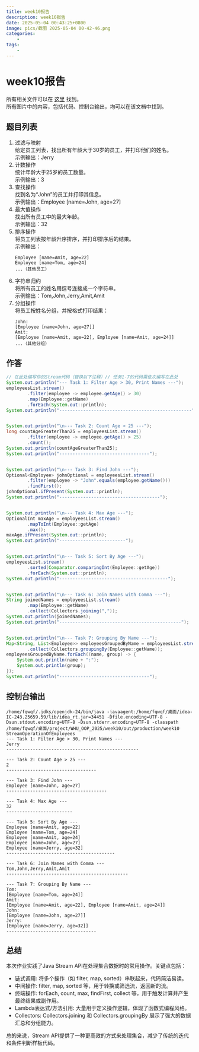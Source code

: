```yaml
---
title: week10报告
description: week10报告
date: 2025-05-04 00:43:25+0800
image: pics/截图 2025-05-04 00-42-46.png
categories:
    - 
tags:
    - 
---
```


# week10报告

所有相关文件可以在 [这里](https://github.com/fQwQf/WHU_OOP_2025/tree/main/week10) 找到。  
所有图片中的内容，包括代码、控制台输出，均可以在该文档中找到。  

## 题目列表

1. 过滤与映射  
给定员工列表，找出所有年龄大于30岁的员工，并打印他们的姓名。  
示例输出：Jerry
2. 计数操作  
统计年龄大于25岁的员工数量。  
示例输出：3
3. 查找操作  
找到名为“John”的员工并打印其信息。  
示例输出：Employee [name=John, age=27]
4. 最大值操作  
找出所有员工中的最大年龄。  
示例输出：32
5. 排序操作  
将员工列表按年龄升序排序，并打印排序后的结果。  
示例输出：
    ```
    Employee [name=Amit, age=22]  
    Employee [name=Tom, age=24]  
    ...（其他员工）
    ```
6. 字符串归约  
将所有员工的姓名用逗号连接成一个字符串。  
示例输出：Tom,John,Jerry,Amit,Amit
7. 分组操作  
将员工按姓名分组，并按格式打印结果：
    ```
    John:  
    [Employee [name=John, age=27]]  
    Amit:  
    [Employee [name=Amit, age=22], Employee [name=Amit, age=24]]  
    ...（其他分组）
    ```

## 作答

```java
// 在此处编写你的Stream代码（替换以下注释）// 任务1-7的代码需依次编写在此处
System.out.println("--- Task 1: Filter Age > 30, Print Names ---");
employeesList.stream()
        .filter(employee -> employee.getAge() > 30)
        .map(Employee::getName)
        .forEach(System.out::println);
System.out.println("--------------------------------------------------");


System.out.println("\n--- Task 2: Count Age > 25 ---");
long countAgeGreaterThan25 = employeesList.stream()
        .filter(employee -> employee.getAge() > 25)
        .count();
System.out.println(countAgeGreaterThan25);
System.out.println("----------------------------------");


System.out.println("\n--- Task 3: Find John ---");
Optional<Employee> johnOptional = employeesList.stream()
        .filter(employee -> "John".equals(employee.getName()))
        .findFirst();
johnOptional.ifPresent(System.out::println);
System.out.println("--------------------------------------");


System.out.println("\n--- Task 4: Max Age ---");
OptionalInt maxAge = employeesList.stream()
        .mapToInt(Employee::getAge)
        .max();
maxAge.ifPresent(System.out::println);
System.out.println("-------------------------");


System.out.println("\n--- Task 5: Sort By Age ---");
employeesList.stream()
        .sorted(Comparator.comparingInt(Employee::getAge))
        .forEach(System.out::println);
System.out.println("-----------------------------------------");


System.out.println("\n--- Task 6: Join Names with Comma ---");
String joinedNames = employeesList.stream()
        .map(Employee::getName)
        .collect(Collectors.joining(","));
System.out.println(joinedNames);
System.out.println("----------------------------------------------");


System.out.println("\n--- Task 7: Grouping By Name ---");
Map<String, List<Employee>> employeesGroupedByName = employeesList.stream()
        .collect(Collectors.groupingBy(Employee::getName));
employeesGroupedByName.forEach((name, group) -> {
    System.out.println(name + ":");
    System.out.println(group);
});
System.out.println("----------------------------------");
```

## 控制台输出

```log
/home/fqwqf/.jdks/openjdk-24/bin/java -javaagent:/home/fqwqf/桌面/idea-IC-243.25659.59/lib/idea_rt.jar=34451 -Dfile.encoding=UTF-8 -Dsun.stdout.encoding=UTF-8 -Dsun.stderr.encoding=UTF-8 -classpath /home/fqwqf/桌面/project/WHU_OOP_2025/week10/out/production/week10 StreamOperationOfEmployees
--- Task 1: Filter Age > 30, Print Names ---
Jerry
--------------------------------------------------

--- Task 2: Count Age > 25 ---
2
----------------------------------

--- Task 3: Find John ---
Employee [name=John, age=27]
--------------------------------------

--- Task 4: Max Age ---
32
-------------------------

--- Task 5: Sort By Age ---
Employee [name=Amit, age=22]
Employee [name=Tom, age=24]
Employee [name=Amit, age=24]
Employee [name=John, age=27]
Employee [name=Jerry, age=32]
-----------------------------------------

--- Task 6: Join Names with Comma ---
Tom,John,Jerry,Amit,Amit
----------------------------------------------

--- Task 7: Grouping By Name ---
Tom:
[Employee [name=Tom, age=24]]
Amit:
[Employee [name=Amit, age=22], Employee [name=Amit, age=24]]
John:
[Employee [name=John, age=27]]
Jerry:
[Employee [name=Jerry, age=32]]
----------------------------------
```

## 总结  

本次作业实践了Java Stream API在处理集合数据时的常用操作。关键点包括：

- 链式调用: 将多个操作（如 filter, map, sorted）串联起来，代码简洁易读。
- 中间操作: filter, map, sorted 等，用于转换或筛选流，返回新的流。
- 终端操作: forEach, count, max, findFirst, collect 等，用于触发计算并产生最终结果或副作用。
- Lambda表达式/方法引用: 大量用于定义操作逻辑，体现了函数式编程风格。
- Collectors: Collectors.joining 和 Collectors.groupingBy 展示了强大的数据汇总和分组能力。

总的来说，Stream API提供了一种更高效的方式来处理集合，减少了传统的迭代和条件判断样板代码。